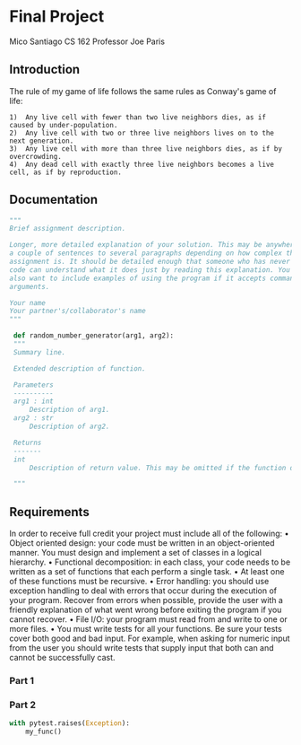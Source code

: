 # Final Project
Mico Santiago
CS 162
Professor Joe Paris
## Introduction

The rule of my game of life follows the same rules as Conway's game of life:

    1)  Any live cell with fewer than two live neighbors dies, as if caused by under-population.
    2)  Any live cell with two or three live neighbors lives on to the next generation.
    3)  Any live cell with more than three live neighbors dies, as if by overcrowding.
    4)  Any dead cell with exactly three live neighbors becomes a live cell, as if by reproduction.

## Documentation


   ```python
   """
   Brief assignment description.

   Longer, more detailed explanation of your solution. This may be anywhere from
   a couple of sentences to several paragraphs depending on how complex the
   assignment is. It should be detailed enough that someone who has never seen the
   code can understand what it does just by reading this explanation. You may
   also want to include examples of using the program if it accepts command line
   arguments.

   Your name
   Your partner's/collaborator's name
   """
   ```

   ```python
    def random_number_generator(arg1, arg2):
    """
    Summary line.

    Extended description of function.

    Parameters
    ----------
    arg1 : int
        Description of arg1.
    arg2 : str
        Description of arg2.

    Returns
    -------
    int
        Description of return value. This may be omitted if the function does not explicitly return a value.

    """
   ```

## Requirements

In order to receive full credit your project must include all of the following:
    • Object oriented design: your code must be written in an object-oriented manner. You must
      design and implement a set of classes in a logical hierarchy.
    • Functional decomposition: in each class, your code needs to be written as a set of functions that
      each perform a single task.
    • At least one of these functions must be recursive.
    • Error handling: you should use exception handling to deal with errors that occur during the
      execution of your program. Recover from errors when possible, provide the user with a friendly
      explanation of what went wrong before exiting the program if you cannot recover.
    • File I/O: your program must read from and write to one or more files.
    • You must write tests for all your functions. Be sure your tests cover both good and bad input.
      For example, when asking for numeric input from the user you should write tests that supply
      input that both can and cannot be successfully cast.

### Part 1



### Part 2



```python
with pytest.raises(Exception):
    my_func()
```
